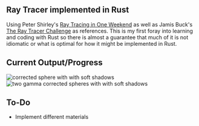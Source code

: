 ## Ray Tracer implemented in Rust

Using Peter Shirley's [Ray Tracing in One Weekend](https://raytracing.github.io/books/RayTracingInOneWeekend.html) as well as Jamis Buck's [The Ray Tracer Challenge](http://raytracerchallenge.com/) as references. This is my first foray into learning and coding with Rust so there is almost a guarantee that much of it is not idiomatic or what is optimal for how it might be implemented in Rust.

## Current Output/Progress
![corrected sphere with with soft shadows](https://github.com/cshangjie/rust-ray-tracer/blob/main/data/gamma%20corrected%20diffuse%20material.png)
![two gamma corrected spheres with with soft shadows](https://github.com/cshangjie/rust-ray-tracer/blob/main/data/two_spheres.png?raw=true)

## To-Do
* Implement different materials
